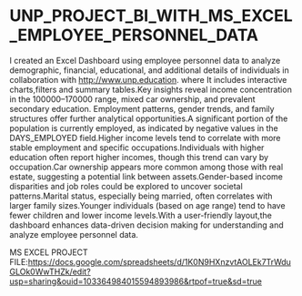 # UNP_PROJECT_BI_WITH_MS_EXCEL_EMPLOYEE_PERSONNEL_DATA

I created an Excel Dashboard using employee personnel data to analyze demographic, financial, educational, and additional details of individuals in collaboration with http://www.unp.education. where It includes interactive charts,filters and summary tables.Key insights reveal income concentration in the 100000–170000 range, mixed car ownership, and prevalent secondary education. Employment patterns, gender trends, and family structures offer further analytical opportunities.A significant portion of the population is currently employed, as indicated by negative values in the DAYS_EMPLOYED field.Higher income levels tend to correlate with more stable employment and specific occupations.Individuals with higher education often report higher incomes, though this trend can vary by occupation.Car ownership appears more common among those with real estate, suggesting a potential link between assets.Gender-based income disparities and job roles could be explored to uncover societal patterns.Marital status, especially being married, often correlates with larger family sizes.Younger individuals (based on age range) tend to have fewer children and lower income levels.With a user-friendly layout,the dashboard enhances data-driven decision making for understanding and analyze employee personnel data.

MS EXCEL PROJECT FILE:https://docs.google.com/spreadsheets/d/1K0N9HXnzvtAOLEk7TrWduGLOk0WwTHZk/edit?usp=sharing&ouid=103364984015594893986&rtpof=true&sd=true
